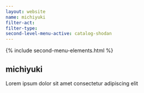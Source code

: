 ```yaml
---
layout: website
name: michiyuki 
filter-act: 
filter-type: 
second-level-menu-active: catalog-shodan
---
```


{% include second-menu-elements.html %}

<main class="page-content">
  <div class="text-container">
    <h2>michiyuki</h2>
    <p>Lorem ipsum dolor sit amet consectetur adipiscing elit</p>
  </div>
</main>
